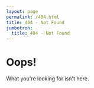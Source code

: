 ```yaml
---
layout: page
permalink: /404.html
title: 404 - Not Found
jumbotron:
  title: 404 - Not Found
---
```


# Oops!

What you're looking for isn't here.